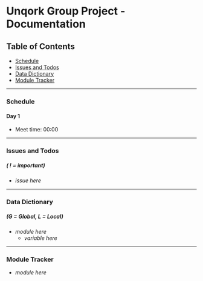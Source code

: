 # Unqork Group Project - Documentation

## Table of Contents
* [Schedule](#schedule)
* [Issues and Todos](#issues-and-todos)
* [Data Dictionary](#data-dictionary)
* [Module Tracker](#module-tracker)

<hr>

### Schedule 
#### Day 1
 *  Meet time: 00:00

<hr>

### Issues and Todos 
##### *( ! = important)*
* *issue here* 

<hr>

### Data Dictionary 
##### *(G = Global, L = Local)*
* *module here*
  * *variable here*

<hr>

### Module Tracker
* *module here*

